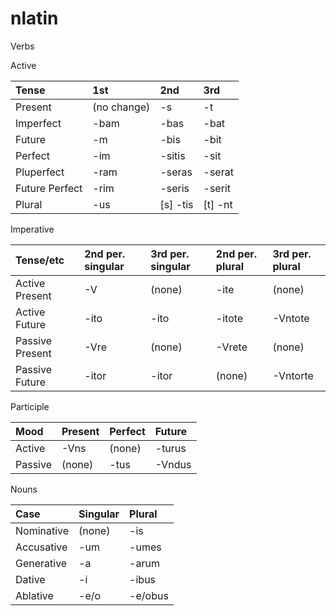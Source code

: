# nlatin

Verbs

Active

Tense          | 1st         | 2nd        | 3rd
:---           | :---        | :---       | :---
Present        | (no change) | -s         | -t
Imperfect      | -bam        | -bas       | -bat
Future         | -m          | -bis       | -bit
Perfect        | -im         | -sitis     | -sit
Pluperfect     | -ram        | -seras     | -serat
Future Perfect | -rim        | -seris     | -serit
Plural         | -us         | [s] -tis   | [t] -nt

Imperative

Tense/etc       | 2nd per. singular | 3rd per. singular | 2nd per. plural | 3rd per. plural
:---            | :---              | :---              | :---            | :---
Active Present  | -V                | (none)            | -ite            | (none)
Active Future   | -ito              | -ito              | -itote          | -Vntote
Passive Present | -Vre              | (none)            | -Vrete          | (none)
Passive Future  | -itor             | -itor             | (none)          | -Vntorte

Participle

Mood    | Present | Perfect | Future
:---    | :---    | :---    | :---
Active  | -Vns    | (none)  | -turus
Passive | (none)  | -tus    | -Vndus

Nouns

Case       | Singular | Plural
:---       | :---     | :---
Nominative | (none)   | -is
Accusative | -um      | -umes
Generative | -a       | -arum
Dative     | -i       | -ibus
Ablative   | -e/o     | -e/obus
